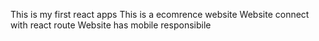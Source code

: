 This is my first react apps 
This is a ecomrence website
Website connect with react route
Website has mobile responsibile
